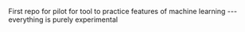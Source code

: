 First repo for pilot for tool to practice features of machine learning --- everything is purely experimental
